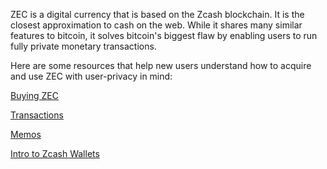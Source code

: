 ZEC is a digital currency that is based on the Zcash blockchain. It is the closest approximation to cash on the web. While it shares many similar features to bitcoin, it solves bitcoin's biggest flaw by enabling users to run fully private monetary transactions.

Here are some resources that help new users understand how to acquire and use ZEC with user-privacy in mind:

[Buying ZEC](https://www.notion.so/Buying-ZEC-d798f6d332f04c7f98e3573e5bbe775a)

[Transactions](https://www.notion.so/Transactions-2862a2c98a104c3fa08402fb9d5b71b8)

[Memos](https://www.notion.so/Memos-6e7a6d0e02ed48acbbc715a7f35a4719)

[Intro to Zcash Wallets](https://www.notion.so/Intro-to-Zcash-Wallets-03e6ace1897346bd99f3ab9ab0c734bc)
